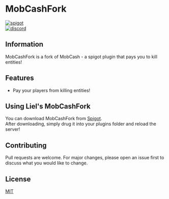 # MobCashFork

[<img alt="spigot" src="https://lielamar.com/plugins/github_spigot.png" size=1.5>](https://www.spigotmc.org/resources/mobcash-fork.84100/)
<br>
[<img alt="discord" src="https://lielamar.com/plugins/github_discord.png" size=1.5>](https://discord.gg/NzgBrqR)

## Information

MobCashFork is a fork of MobCash - a spigot plugin that pays you to kill entities!

## Features
* Pay your players from killing entities!

## Using Liel's MobCashFork
You can download MobCashFork from [Spigot](https://www.spigotmc.org/resources/mobcash-fork.84100/).
<br>After downloading, simply drug it into your plugins folder and reload the server!

## Contributing
Pull requests are welcome. For major changes, please open an issue first to discuss what you would like to change.

## License
[MIT](https://choosealicense.com/licenses/mit/)

